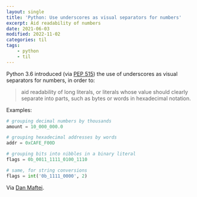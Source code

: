 ```yaml
---
layout: single
title: 'Python: Use underscores as visual separators for numbers'
excerpt: Aid readability of numbers
date: 2021-06-03
modified: 2022-11-02
categories: til
tags:
    - python
    - til
---
```


Python 3.6 introduced (via [PEP 515](https://www.python.org/dev/peps/pep-0515/))
the use of underscores as visual separators for numbers, in order to:

> aid readability of long literals, or literals whose value should clearly separate into parts,
> such as bytes or words in hexadecimal notation.

Examples:

```python
# grouping decimal numbers by thousands
amount = 10_000_000.0

# grouping hexadecimal addresses by words
addr = 0xCAFE_F00D

# grouping bits into nibbles in a binary literal
flags = 0b_0011_1111_0100_1110

# same, for string conversions
flags = int('0b_1111_0000', 2)
```

Via [Dan Maftei](https://www.linkedin.com/in/dan-maftei-8b36572a/).
